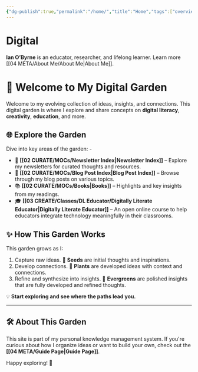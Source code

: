 ```yaml
---
{"dg-publish":true,"permalink":"/home/","title":"Home","tags":["overview","hub","gardenEntry","gardenEntry","gardenEntry","gardenEntry","gardenEntry"]}
---
```



# Digital

**Ian O’Byrne** is an educator, researcher, and lifelong learner. Learn more [[04 META/About Me/About Me\|About Me]].

# 🌟 Welcome to My Digital Garden

Welcome to my evolving collection of ideas, insights, and connections. This digital garden is where I explore and share concepts on **digital literacy**, **creativity**, **education**, and more. 

## 🌐 Explore the Garden 
Dive into key areas of the garden: - 
- 📰 **[[02 CURATE/MOCs/Newsletter Index\|Newsletter Index]]** – Explore my newsletters for curated thoughts and resources. 
- 📝 **[[02 CURATE/MOCs/Blog Post Index\|Blog Post Index]]** – Browse through my blog posts on various topics. 
- 📚 **[[02 CURATE/MOCs/Books\|Books]]** – Highlights and key insights from my readings. 
- 🎓 **[[03 CREATE/Classes/DL Educator/Digitally Literate Educator\|Digitally Literate Educator]]** – An open online course to help educators integrate technology meaningfully in their classrooms.

## ✨ How This Garden Works
This garden grows as I:
1. Capture raw ideas. 🌱 **Seeds** are initial thoughts and inspirations.
2. Develop connections. 🌿 **Plants** are developed ideas with context and connections.
3. Refine and synthesize into insights. 🌲 **Evergreens** are polished insights that are fully developed and refined thoughts.

💡 **Start exploring and see where the paths lead you.**

---

## 🛠️ About This Garden
This site is part of my personal knowledge management system. If you're curious about how I organize ideas or want to build your own, check out the **[[04 META/Guide Page\|Guide Page]]**.

Happy exploring! 🌟
